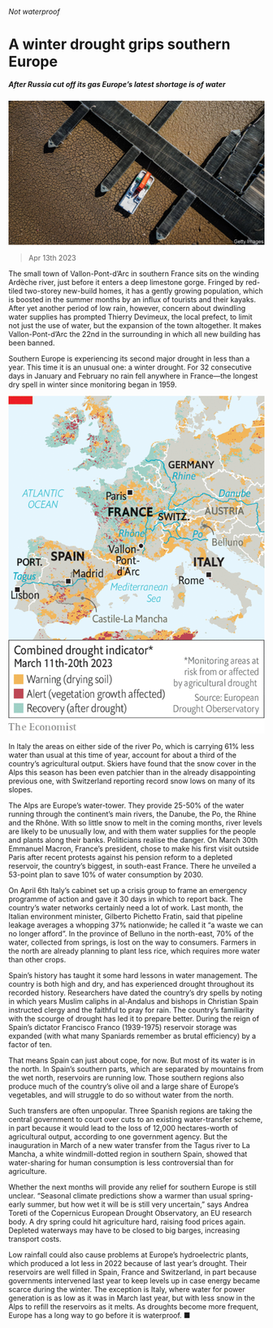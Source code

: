 ###### Not waterproof

# A winter drought grips southern Europe 

##### After Russia cut off its gas Europe’s latest shortage is of water 

![image](images/20230415_EUP501.jpg) 

> Apr 13th 2023 

The small town of Vallon-Pont-d’Arc in southern France sits on the winding Ardèche river, just before it enters a deep limestone gorge. Fringed by red-tiled two-storey new-build homes, it has a gently growing population, which is boosted in the summer months by an influx of tourists and their kayaks. After yet another period of low rain, however, concern about dwindling water supplies has prompted Thierry Devimeux, the local prefect, to limit not just the use of water, but the expansion of the town altogether. It makes Vallon-Pont-d’Arc the 22nd in the surrounding  in which all new building has been banned. 

Southern Europe is experiencing its second major drought in less than a year. This time it is an unusual one: a winter drought. For 32 consecutive days in January and February no rain fell anywhere in France—the longest dry spell in winter since monitoring began in 1959.

![image](images/20230415_EUM973.png) 


In Italy the areas on either side of the river Po, which is carrying 61% less water than usual at this time of year, account for about a third of the country’s agricultural output. Skiers have found that the snow cover in the Alps this season has been even patchier than in the already disappointing previous one, with Switzerland reporting record snow lows on many of its slopes.

The Alps are Europe’s water-tower. They provide 25-50% of the water running through the continent’s main rivers, the Danube, the Po, the Rhine and the Rhône. With so little snow to melt in the coming months, river levels are likely to be unusually low, and with them water supplies for the people and plants along their banks. Politicians realise the danger. On March 30th Emmanuel Macron, France’s president, chose to make his first visit outside Paris after recent protests against his pension reform to a depleted reservoir, the country’s biggest, in south-east France. There he unveiled a 53-point plan to save 10% of water consumption by 2030. 

On April 6th Italy’s cabinet set up a crisis group to frame an emergency programme of action and gave it 30 days in which to report back. The country’s water networks certainly need a lot of work. Last month, the Italian environment minister, Gilberto Pichetto Fratin, said that pipeline leakage averages a whopping 37% nationwide; he called it “a waste we can no longer afford”. In the province of Belluno in the north-east, 70% of the water, collected from springs, is lost on the way to consumers. Farmers in the north are already planning to plant less rice, which requires more water than other crops.

Spain’s history has taught it some hard lessons in water management. The country is both high and dry, and has experienced drought throughout its recorded history. Researchers have dated the country’s dry spells by noting in which years Muslim caliphs in al-Andalus and bishops in Christian Spain instructed clergy and the faithful to pray for rain. The country’s familiarity with the scourge of drought has led it to prepare better. During the reign of Spain’s dictator Francisco Franco (1939-1975) reservoir storage was expanded (with what many Spaniards remember as brutal efficiency) by a factor of ten.

That means Spain can just about cope, for now. But most of its water is in the north. In Spain’s southern parts, which are separated by mountains from the wet north, reservoirs are running low. Those southern regions also produce much of the country’s olive oil and a large share of Europe’s vegetables, and will struggle to do so without water from the north.

Such transfers are often unpopular. Three Spanish regions are taking the central government to court over cuts to an existing water-transfer scheme, in part because it would lead to the loss of 12,000 hectares-worth of agricultural output, according to one government agency. But the inauguration in March of a new water transfer from the Tagus river to La Mancha, a white windmill-dotted region in southern Spain, showed that water-sharing for human consumption is less controversial than for agriculture. 

Whether the next months will provide any relief for southern Europe is still unclear. “Seasonal climate predictions show a warmer than usual spring-early summer, but how wet it will be is still very uncertain,” says Andrea Toreti of the Copernicus European Drought Observatory, an EU research body. A dry spring could hit agriculture hard, raising food prices again. Depleted waterways may have to be closed to big barges, increasing transport costs. 

Low rainfall could also cause problems at Europe’s hydroelectric plants, which produced a lot less in 2022 because of last year’s drought. Their reservoirs are well filled in Spain, France and Switzerland, in part because governments intervened last year to keep levels up in case energy became scarce during the winter. The exception is Italy, where water for power generation is as low as it was in March last year, but with less snow in the Alps to refill the reservoirs as it melts. As droughts become more frequent, Europe has a long way to go before it is waterproof. ■


